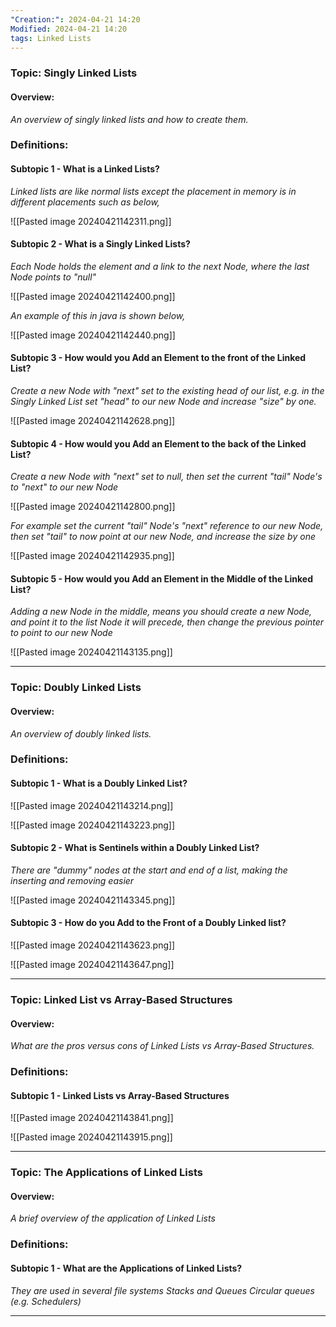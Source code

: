 ```yaml
---
"Creation:": 2024-04-21 14:20
Modified: 2024-04-21 14:20
tags: Linked Lists
---
```

### Topic: Singly Linked Lists
#### Overview: 
*An overview of singly linked lists and how to create them.*

### Definitions:



#### Subtopic 1 - What is a Linked Lists?

*Linked lists are like normal lists except the placement in memory is in different placements such as below,*

![[Pasted image 20240421142311.png]]

#### Subtopic 2 - What is a Singly Linked Lists?

*Each Node holds the element and a link to the next Node, where the last Node points to "null"*

![[Pasted image 20240421142400.png]]

*An example of this in java is shown below,*

![[Pasted image 20240421142440.png]]

#### Subtopic 3 - How would you Add an Element to the front of the Linked List?

*Create a new Node with "next" set to the existing head of our list, e.g. in the Singly Linked List set "head" to our new Node and increase "size" by one.*

![[Pasted image 20240421142628.png]]

#### Subtopic 4 - How would you Add an Element to the back of the Linked List?

*Create a new Node with "next" set to null, then set the current "tail" Node's to "next" to our new Node*

![[Pasted image 20240421142800.png]]

*For example set the current "tail" Node's "next" reference to our new Node, then set "tail" to now point at our new Node, and increase the size by one*

![[Pasted image 20240421142935.png]]

#### Subtopic 5 - How would you Add an Element in the Middle of the Linked List?

*Adding a new Node in the middle, means you should create a new Node, and point it to the list Node it will precede, then change the previous pointer to point to our new Node*

![[Pasted image 20240421143135.png]]

---

### Topic: Doubly Linked Lists
#### Overview: 
*An overview of doubly linked lists.*

### Definitions:



#### Subtopic 1 - What is a Doubly Linked List?

![[Pasted image 20240421143214.png]]

![[Pasted image 20240421143223.png]]

#### Subtopic 2 - What is Sentinels within a Doubly Linked List?

*There are "dummy" nodes at the start and end of a list, making the inserting and removing easier*

![[Pasted image 20240421143345.png]]

#### Subtopic 3 - How do you Add to the Front of a Doubly Linked list?

![[Pasted image 20240421143623.png]]

![[Pasted image 20240421143647.png]]

***

### Topic: Linked List vs Array-Based Structures
#### Overview: 
*What are the pros versus cons of Linked Lists vs Array-Based Structures.*

### Definitions:



#### Subtopic 1 - Linked Lists vs Array-Based Structures

![[Pasted image 20240421143841.png]]

![[Pasted image 20240421143915.png]]

***

### Topic: The Applications of Linked Lists
#### Overview: 
*A brief overview of the application of Linked Lists*

### Definitions:



#### Subtopic 1 - What are the Applications of Linked Lists?

*They are used in several file systems*
*Stacks and Queues*
*Circular queues (e.g. Schedulers)*

***